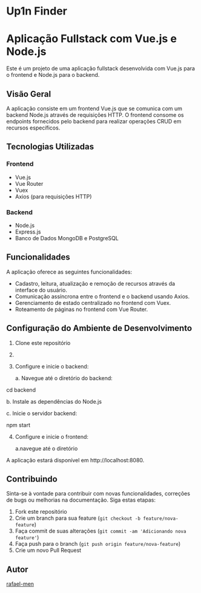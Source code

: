 
<body>

  <h1>Up1n Finder</h1>

 # Aplicação Fullstack com Vue.js e Node.js

Este é um projeto de uma aplicação fullstack desenvolvida com Vue.js para o frontend e Node.js para o backend.

## Visão Geral

A aplicação consiste em um frontend Vue.js que se comunica com um backend Node.js através de requisições HTTP. O frontend consome os endpoints fornecidos pelo backend para realizar operações CRUD em recursos específicos.

## Tecnologias Utilizadas

### Frontend

- Vue.js
- Vue Router
- Vuex
- Axios (para requisições HTTP)

### Backend

- Node.js
- Express.js
- Banco de Dados  MongoDB e PostgreSQL

## Funcionalidades

A aplicação oferece as seguintes funcionalidades:

- Cadastro, leitura, atualização e remoção de recursos através da interface do usuário.
- Comunicação assíncrona entre o frontend e o backend usando Axios.
- Gerenciamento de estado centralizado no frontend com Vuex.
- Roteamento de páginas no frontend com Vue Router.

## Configuração do Ambiente de Desenvolvimento

1. Clone este repositório
2. 
3. Configure e inicie o backend:

   a. Navegue até o diretório do backend:

cd backend

   b. Instale as dependências do Node.js

   c. Inicie o servidor backend:

   npm start

4. Configure e inicie o frontend:

    a.navegue até o diretório


A aplicação estará disponível em http://localhost:8080.

## Contribuindo

Sinta-se à vontade para contribuir com novas funcionalidades, correções de bugs ou melhorias na documentação. Siga estas etapas:

1. Fork este repositório
2. Crie um branch para sua feature (`git checkout -b feature/nova-feature`)
3. Faça commit de suas alterações (`git commit -am 'Adicionando nova feature'`)
4. Faça push para o branch (`git push origin feature/nova-feature`)
5. Crie um novo Pull Request

## Autor

[rafael-men](https://github.com/rafael-men)


